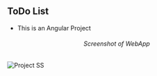 ## ToDo List


- This is an Angular Project
<h6 align="center">Screenshot of WebApp</h6>

![Project SS](https://user-images.githubusercontent.com/90305324/210091881-4b43cb22-81f0-4048-8fdd-53d060cc2164.JPG)
